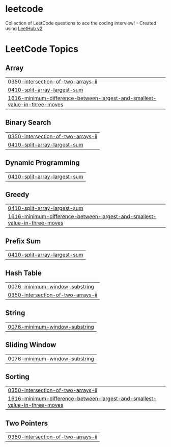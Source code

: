 # leetcode
Collection of LeetCode questions to ace the coding interview! - Created using [LeetHub v2](https://github.com/arunbhardwaj/LeetHub-2.0)


<!---LeetCode Topics Start-->
# LeetCode Topics
## Array
|  |
| ------- |
| [0350-intersection-of-two-arrays-ii](https://github.com/anurag8602/leetcode/tree/master/0350-intersection-of-two-arrays-ii) |
| [0410-split-array-largest-sum](https://github.com/anurag8602/leetcode/tree/master/0410-split-array-largest-sum) |
| [1616-minimum-difference-between-largest-and-smallest-value-in-three-moves](https://github.com/anurag8602/leetcode/tree/master/1616-minimum-difference-between-largest-and-smallest-value-in-three-moves) |
## Binary Search
|  |
| ------- |
| [0350-intersection-of-two-arrays-ii](https://github.com/anurag8602/leetcode/tree/master/0350-intersection-of-two-arrays-ii) |
| [0410-split-array-largest-sum](https://github.com/anurag8602/leetcode/tree/master/0410-split-array-largest-sum) |
## Dynamic Programming
|  |
| ------- |
| [0410-split-array-largest-sum](https://github.com/anurag8602/leetcode/tree/master/0410-split-array-largest-sum) |
## Greedy
|  |
| ------- |
| [0410-split-array-largest-sum](https://github.com/anurag8602/leetcode/tree/master/0410-split-array-largest-sum) |
| [1616-minimum-difference-between-largest-and-smallest-value-in-three-moves](https://github.com/anurag8602/leetcode/tree/master/1616-minimum-difference-between-largest-and-smallest-value-in-three-moves) |
## Prefix Sum
|  |
| ------- |
| [0410-split-array-largest-sum](https://github.com/anurag8602/leetcode/tree/master/0410-split-array-largest-sum) |
## Hash Table
|  |
| ------- |
| [0076-minimum-window-substring](https://github.com/anurag8602/leetcode/tree/master/0076-minimum-window-substring) |
| [0350-intersection-of-two-arrays-ii](https://github.com/anurag8602/leetcode/tree/master/0350-intersection-of-two-arrays-ii) |
## String
|  |
| ------- |
| [0076-minimum-window-substring](https://github.com/anurag8602/leetcode/tree/master/0076-minimum-window-substring) |
## Sliding Window
|  |
| ------- |
| [0076-minimum-window-substring](https://github.com/anurag8602/leetcode/tree/master/0076-minimum-window-substring) |
## Sorting
|  |
| ------- |
| [0350-intersection-of-two-arrays-ii](https://github.com/anurag8602/leetcode/tree/master/0350-intersection-of-two-arrays-ii) |
| [1616-minimum-difference-between-largest-and-smallest-value-in-three-moves](https://github.com/anurag8602/leetcode/tree/master/1616-minimum-difference-between-largest-and-smallest-value-in-three-moves) |
## Two Pointers
|  |
| ------- |
| [0350-intersection-of-two-arrays-ii](https://github.com/anurag8602/leetcode/tree/master/0350-intersection-of-two-arrays-ii) |
<!---LeetCode Topics End-->